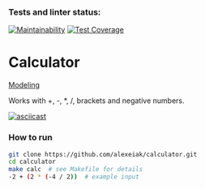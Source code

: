 ### Tests and linter status:
[![Maintainability](https://api.codeclimate.com/v1/badges/8b2563e37190dd8e9ce4/maintainability)](https://codeclimate.com/github/alexeiak/calculator/maintainability)
[![Test Coverage](https://api.codeclimate.com/v1/badges/8b2563e37190dd8e9ce4/test_coverage)](https://codeclimate.com/github/alexeiak/calculator/test_coverage)

# Calculator

[Modeling](https://viewer.diagrams.net/index.html?tags=%7B%7D&highlight=0000ff&edit=_blank&layers=1&nav=1&title=Calculator#Uhttps%3A%2F%2Fdrive.google.com%2Fuc%3Fid%3D1IqSrRbjf-rto4UIeyRIDNOSnC37hDSPm%26export%3Ddownload)

Works with +, -, *, /, brackets and negative numbers.

[![asciicast](https://asciinema.org/a/WFR01w1tJcNJ9zoZ9cmgVGekw.svg)](https://asciinema.org/a/WFR01w1tJcNJ9zoZ9cmgVGekw)

### How to run
```bash
git clone https://github.com/alexeiak/calculator.git
cd calculator
make calc  # see Makefile for details
-2 + (2 * (-4 / 2))  # example input
```
